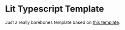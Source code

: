 # Lit Typescript Template

Just a really barebones template based on [this template](https://github.com/PolymerLabs/lit-element-starter-ts).
